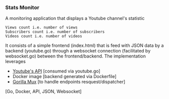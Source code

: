 ### Stats Monitor

A monitoring application that displays a Youtube channel's statistic
```
Views count i.e. number of views
Subscribers count i.e. number of subscribers
Videos count i.e. number of videos
```
It consists of a simple frontend (index.html) that is feed with JSON data by a backend (youtube.go) through a websocket connection (facilitated by websocket.go) between the frontend/backend. The implementation leverages
* [Youtube's API](https://www.googleapis.com/youtube/v3/channels) [consumed via youtube.go]
* Docker image [backend generated via Dockerfile]
* [Gorilla Mux](http://www.gorillatoolkit.org/pkg/mux) [to handle endpoints resquest/dispatcher]

[Go, Docker, API, JSON, Websocket]
